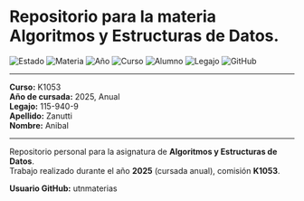 # Repositorio para la materia Algoritmos y Estructuras de Datos.

![Estado](https://img.shields.io/badge/Estado-En%20Curso-blue)
![Materia](https://img.shields.io/badge/Materia-AED-9cf)
![Año](https://img.shields.io/badge/Año-2025-orange)
![Curso](https://img.shields.io/badge/Curso-K1053-yellow)
![Alumno](https://img.shields.io/badge/Alumno-Anibal%20Zanutti-green)
![Legajo](https://img.shields.io/badge/Legajo-115--940--9-lightgrey)
![GitHub](https://img.shields.io/badge/Usuario-utnmaterias-blueviolet)

---

**Curso:** K1053  
**Año de cursada:** 2025, Anual  
**Legajo:** 115-940-9  
**Apellido:** Zanutti  
**Nombre:** Anibal

---
Repositorio personal para la asignatura de **Algoritmos y Estructuras de Datos**.  
Trabajo realizado durante el año **2025** (cursada anual), comisión **K1053**.

**Usuario GitHub:** utnmaterias
